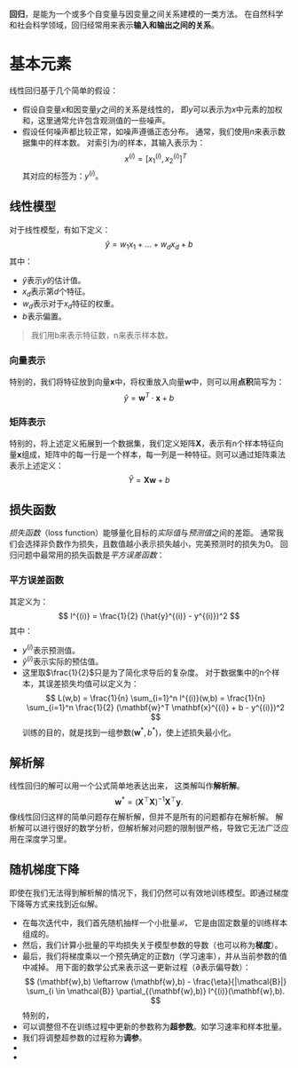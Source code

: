 **回归**，是能为一个或多个自变量与因变量之间关系建模的一类方法。 在自然科学和社会科学领域，回归经常用来表示**输入和输出之间的关系**。

# 基本元素
线性回归基于几个简单的假设：
- 假设自变量$x$和因变量$y$之间的关系是线性的， 即$y$可以表示为$x$中元素的加权和，这里通常允许包含观测值的一些噪声。
- 假设任何噪声都比较正常，如噪声遵循正态分布。
通常，我们使用$n$来表示数据集中的样本数。 对索引为$i$的样本，其输入表示为：
$$
x^{(i)} = [x_1^{(i)}, x_2^{(i)}]^T
$$
其对应的标签为：$y^{(i)}$。
## 线性模型
对于线性模型，有如下定义：
$$
\hat{y} = w_1x_1+ ... + w_dx_d +b
$$
其中：
- $\hat{y}$表示$y$的估计值。
- $x_d$表示第$d$个特征。
- $w_d$表示对于$x_d$特征的权重。
- $b$表示偏置。
> 我们用b来表示特征数，n来表示样本数。
### 向量表示
特别的，我们将特征放到向量$\mathbf{x}$中，将权重放入向量$\mathbf{w}$中，则可以用**点积**简写为：
$$
\hat{y}= \mathbf{w}^T \cdot \mathbf{x} + b
$$
### 矩阵表示
特别的，将上述定义拓展到一个数据集，我们定义矩阵$\mathbf{X}$，表示有n个样本特征向量$\mathbf{x}$组成，矩阵中的每一行是一个样本，每一列是一种特征。则可以通过矩阵乘法表示上述定义：
$$
\hat{Y} = \mathbf{X} \mathbf{w} + b
$$
## 损失函数
_损失函数_（loss function）能够量化目标的*实际值*与*预测值*之间的差距。 通常我们会选择非负数作为损失，且数值越小表示损失越小，完美预测时的损失为0。 回归问题中最常用的损失函数是*平方误差函数*：
### 平方误差函数
其定义为：
$$
l^{(i)} = \frac{1}{2} (\hat{y}^{(i)} - y^{(i)})^2
$$
其中：
- $y^{(i)}$表示预测值。
- $\hat{y}^{(i)}$表示实际的预估值。
- 这里取$\frac{1}{2}$只是为了简化求导后的复杂度。
对于数据集中的n个样本，其误差损失均值可以定义为：
$$
L(w,b) = 
\frac{1}{n} \sum_{i=1}^n l^{(i)}(w,b)
=
\frac{1}{n} \sum_{i=1}^n \frac{1}{2} (\mathbf{w}^T \mathbf{x}^{(i)} + b - y^{(i)})^2
$$
训练的目的，就是找到一组参数$(\mathbf{w}^*, b^*)$，使上述损失最小化。

## 解析解
线性回归的解可以用一个公式简单地表达出来， 这类解叫作**解析解**。
$$
\mathbf{w}^* = (\mathbf X^\top \mathbf X)^{-1}\mathbf X^\top \mathbf{y}.
$$
像线性回归这样的简单问题存在解析解，但并不是所有的问题都存在解析解。 解析解可以进行很好的数学分析，但解析解对问题的限制很严格，导致它无法广泛应用在深度学习里。
## 随机梯度下降
即使在我们无法得到解析解的情况下，我们仍然可以有效地训练模型。即通过梯度下降等方式来找到近似解。
- 在每次迭代中，我们首先随机抽样一个小批量$\mathcal{B}$， 它是由固定数量的训练样本组成的。
- 然后，我们计算小批量的平均损失关于模型参数的导数（也可以称为**梯度**）。 
- 最后，我们将梯度乘以一个预先确定的正数$\eta$（学习速率），并从当前参数的值中减掉。
用下面的数学公式来表示这一更新过程（$\partial$表示偏导数）：
$$
(\mathbf{w},b) \leftarrow (\mathbf{w},b) - \frac{\eta}{|\mathcal{B}|} \sum_{i \in \mathcal{B}} \partial_{(\mathbf{w},b)} l^{(i)}(\mathbf{w},b).
$$
特别的，
- 可以调整但不在训练过程中更新的参数称为**超参数**。如学习速率和样本批量。
- 我们将调整超参数的过程称为**调参**。
- 
- 